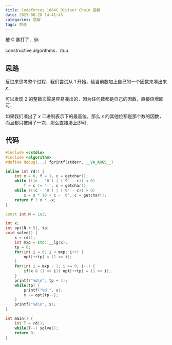 ```yaml
---
title: Codeforces 1864C Divisor Chain 题解
date: 2023-08-28 14:41:43
categories: 题解
tags: 构造
---
```


被 C 暴打了．/jk

constructive algorithms．/tuu

<!-- more -->

## 思路

反过来思考整个过程，我们尝试从 $1$ 开始，给当前数加上自己的一个因数来凑出来 $x$．

可以发现 $2$ 的整数次幂是容易凑出的，因为任何数都是自己的因数，直接倍增即可．

如果我们凑出了 $x$ 二进制表示下的最高位，那么 $x$ 的其他位都是那个数的因数，而且都只被用了一次，那么直接凑上即可．

## 代码

```cpp
#include <cstdio>
#include <algorithm>
#define debug(...) fprintf(stderr, __VA_ARGS__)

inline int rd() {
	int x = 0, f = 1, c = getchar();
	while (((c - '0') | ('9' - c)) < 0)
		f = c != '-', c = getchar();
	while (((c - '0') | ('9' - c)) > 0)
		x = x * 10 + c - '0', c = getchar();
	return f ? x : -x;
}

const int N = 1e3;

int x;
int opt[N + 5], tp;
void solve() {
	x = rd();
	int mxp = std::__lg(x);
	tp = 0;
	for(int i = 0; i < mxp; i++) {
		opt[++tp] = (1 << i);
	}
	for(int i = mxp - 1; i >= 0; i--) {
		if(x & (1 << i)) opt[++tp] = (1 << i);
	}
	printf("%d\n", tp + 1);
	while(tp) {
		printf("%d ", x);
		x -= opt[tp--];
	}
	printf("%d\n", x);
}

int main() {
	int T = rd();
	while(T--) solve();
	return 0;
}
```
